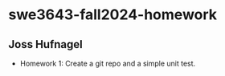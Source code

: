 # swe3643-fall2024-homework
## Joss Hufnagel

- Homework 1: Create a git repo and a simple unit test. 